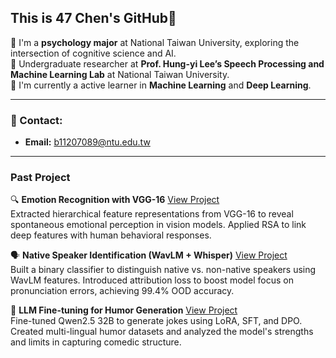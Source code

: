 ## This is 47 Chen's GitHub👋

🧠 I'm a **psychology major** at National Taiwan University, exploring the intersection of cognitive science and AI.  
🧪 Undergraduate researcher at **Prof. Hung-yi Lee’s Speech Processing and Machine Learning Lab** at National Taiwan University.  
📖 I'm currently a active learner in **Machine Learning** and **Deep Learning**.  

---

### 📧 Contact:
- **Email:** b11207089@ntu.edu.tw
---

### Past Project
🔍 **Emotion Recognition with VGG-16**
[View Project](https://github.com/47zzz/EmoDNNProject)  
Extracted hierarchical feature representations from VGG-16 to reveal spontaneous emotional perception in vision models. Applied RSA to link deep features with human behavioral responses.


🗣️ **Native Speaker Identification (WavLM + Whisper)**
[View Project](https://github.com/47zzz/Native-speaker-identification)  
Built a binary classifier to distinguish native vs. non-native speakers using WavLM features. Introduced attribution loss to boost model focus on pronunciation errors, achieving 99.4% OOD accuracy.


🤖 **LLM Fine-tuning for Humor Generation**
[View Project](https://github.com/47zzz/Comedy-Bit-Generation)  
Fine-tuned Qwen2.5 32B to generate jokes using LoRA, SFT, and DPO. Created multi-lingual humor datasets and analyzed the model's strengths and limits in capturing comedic structure.


<!--
**47zzz/47zzz** is a ✨ _special_ ✨ repository because its `README.md` (this file) appears on your GitHub profile.

Here are some ideas to get you started:

- 🔭 I’m currently working on ...
- 🌱 I’m currently learning ...
- 👯 I’m looking to collaborate on ...
- 🤔 I’m looking for help with ...
- 💬 Ask me about ...
- 📫 How to reach me: ...
- 😄 Pronouns: ...
- ⚡ Fun fact: ...
-->
